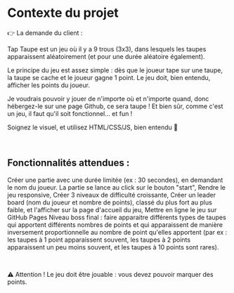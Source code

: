 # Contexte du projet
👉 La demande du client :

Tap Taupe est un jeu où il y a 9 trous (3x3), dans lesquels les taupes apparaissent aléatoirement (et pour une durée aléatoire également).

Le principe du jeu est assez simple : dès que le joueur tape sur une taupe, la taupe se cache et le joueur gagne 1 point. Le jeu doit, bien entendu, afficher les points du joueur.

Je voudrais pouvoir y jouer de n'importe où et n'importe quand, donc hébergez-le sur une page Github, ce sera taupe ! Et bien sûr, comme c'est un jeu, il faut qu'il soit fonctionnel... et fun !

Soignez le visuel, et utilisez HTML/CSS/JS, bien entendu 🙂

​

## Fonctionnalités attendues :

Créer une partie avec une durée limitée (ex : 30 secondes), en demandant le nom du joueur. La partie se lance au click sur le bouton "start",
Rendre le jeu responsive,
Créer 3 niveaux de difficulté croissante,
Créer un leader board (nom du joueur et nombre de points), classé du plus fort au plus faible, et l'afficher sur la page d'accueil du jeu,
Mettre en ligne le jeu sur GitHub Pages
Niveau boss final : faire apparaitre différents types de taupes qui apportent différents nombres de points et qui apparaissent de manière inversement proportionnelle au nombre de point qu'elles apportent (par ex : les taupes à 1 point apparaissent souvent, les taupes à 2 points apparaissent un peu moins souvent, et les taupes à 10 points sont rares).
​

​

⚠️ Attention ! Le jeu doit être jouable : vous devez pouvoir marquer des points.
